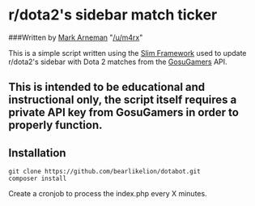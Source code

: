 # r/dota2's sidebar match ticker
###Written by [Mark Arneman](http://arneman.me) "[/u/m4rx](http://reddit.com/u/m4rx)"

This is a simple script written using the [Slim Framework](http://slimframework.com) used to update r/dota2's sidebar with Dota 2 matches from the [GosuGamers](http://gosugamers.com) API.

This is intended to be educational and instructional only, the script itself requires a private API key from GosuGamers in order to properly function.
---

## Installation
```
git clone https://github.com/bearlikelion/dotabot.git
composer install
```
Create a cronjob to process the index.php every X minutes.